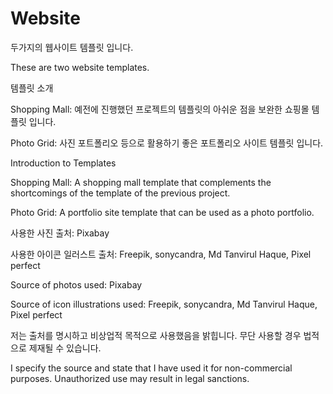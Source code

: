 # Website
두가지의 웹사이트 템플릿 입니다.

These are two website templates.

템플릿 소개

Shopping Mall: 예전에 진행했던 프로젝트의 템플릿의 아쉬운 점을 보완한 쇼핑몰 템플릿 입니다.

Photo Grid: 사진 포트폴리오 등으로 활용하기 좋은 포트폴리오 사이트 템플릿 입니다.

Introduction to Templates

Shopping Mall: A shopping mall template that complements the shortcomings of the template of the previous project.

Photo Grid: A portfolio site template that can be used as a photo portfolio.

사용한 사진 출처: Pixabay

사용한 아이콘 일러스트 출처: Freepik, sonycandra, Md Tanvirul Haque, Pixel perfect

Source of photos used: Pixabay

Source of icon illustrations used: Freepik, sonycandra, Md Tanvirul Haque, Pixel perfect

저는 출처를 명시하고 비상업적 목적으로 사용했음을 밝힙니다. 무단 사용할 경우 법적으로 제재될 수 있습니다.

I specify the source and state that I have used it for non-commercial purposes. Unauthorized use may result in legal sanctions.
